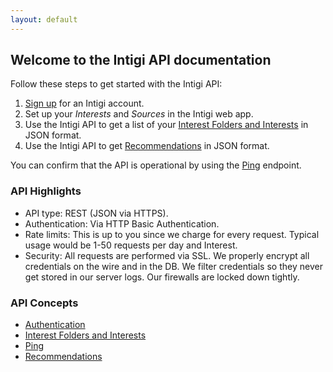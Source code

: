 ```yaml
---
layout: default
---
```


## Welcome to the Intigi API documentation

Follow these steps to get started with the Intigi API:

1. [Sign up](https://intigi.com/start) for an Intigi account.
2. Set up your *Interests* and *Sources* in the Intigi web app.
3. Use the Intigi API to get a list of your [Interest Folders and Interests](/api-docs/v1/interest-folders-and-interests.html) in JSON format.
4. Use the Intigi API to get [Recommendations](/api-docs/v1/recommendations.html) in JSON format.

You can confirm that the API is operational by using the [Ping](/api-docs/v1/ping.html) endpoint.

### API Highlights

* API type: REST (JSON via HTTPS).
* Authentication: Via HTTP Basic Authentication.
* Rate limits: This is up to you since we charge for every request. Typical usage would be 1-50 requests per day and Interest.
* Security: All requests are performed via SSL. We properly encrypt all credentials on the wire and in the DB. We filter credentials so they never get stored in our server logs. Our firewalls are locked down tightly.

### API Concepts

* [Authentication](/api-docs/v1/authentication.html)
* [Interest Folders and Interests](/api-docs/v1/interest-folders-and-interests.html)
* [Ping](/api-docs/v1/ping.html)
* [Recommendations](/api-docs/v1/recommendations.html)
